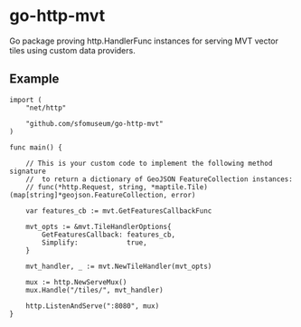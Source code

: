 # go-http-mvt

Go package proving http.HandlerFunc instances for serving MVT vector tiles using custom data providers.

## Example

```
import (
	"net/http"
	
	"github.com/sfomuseum/go-http-mvt"
)

func main() {

	// This is your custom code to implement the following method signature
	//  to return a dictionary of GeoJSON FeatureCollection instances:
	// func(*http.Request, string, *maptile.Tile) (map[string]*geojson.FeatureCollection, error)
	
	var features_cb := mvt.GetFeaturesCallbackFunc

	mvt_opts := &mvt.TileHandlerOptions{
		GetFeaturesCallback: features_cb,
		Simplify:            true,
	}

	mvt_handler, _ := mvt.NewTileHandler(mvt_opts)

	mux := http.NewServeMux()
	mux.Handle("/tiles/", mvt_handler)

	http.ListenAndServe(":8080", mux)
}
```	